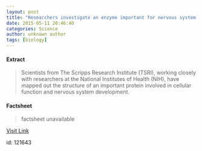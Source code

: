```yaml
---
layout: post
title: "Researchers investigate an enzyme important for nervous system health"
date: 2015-05-11 20:46:40
categories: Science
author: unknown author
tags: [biology]
---
```



#### Extract
>Scientists from The Scripps Research Institute (TSRI), working closely with researchers at the National Institutes of Health (NIH), have mapped out the structure of an important protein involved in cellular function and nervous system development.

#### Factsheet
>factsheet unavailable

[Visit Link](http://phys.org/news350581587.html)

id:  121643

